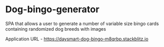 # Dog-bingo-generator
SPA that allows a user to generate a number of variable size bingo cards containing randomized dog breeds with images

Application URL - https://daysmart-dog-bingo-m8qrbp.stackblitz.io
